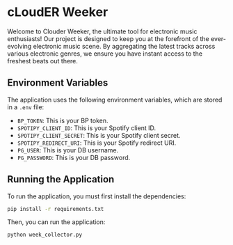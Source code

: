 # сLoudER Weeker
Welcome to Clouder Weeker, the ultimate tool for electronic music enthusiasts! Our project is designed to keep you at the forefront of the ever-evolving electronic music scene. By aggregating the latest tracks across various electronic genres, we ensure you have instant access to the freshest beats out there.

## Environment Variables

The application uses the following environment variables, which are stored in a `.env` file:

- `BP_TOKEN`: This is your BP token.
- `SPOTIPY_CLIENT_ID`: This is your Spotify client ID.
- `SPOTIPY_CLIENT_SECRET`: This is your Spotify client secret.
- `SPOTIPY_REDIRECT_URI`: This is your Spotify redirect URI.
- `PG_USER`: This is your DB username.
- `PG_PASSWORD`: This is your DB password.

## Running the Application
To run the application, you must first install the dependencies:
```bash
pip install -r requirements.txt
```

Then, you can run the application:
```bash
python week_collector.py
```